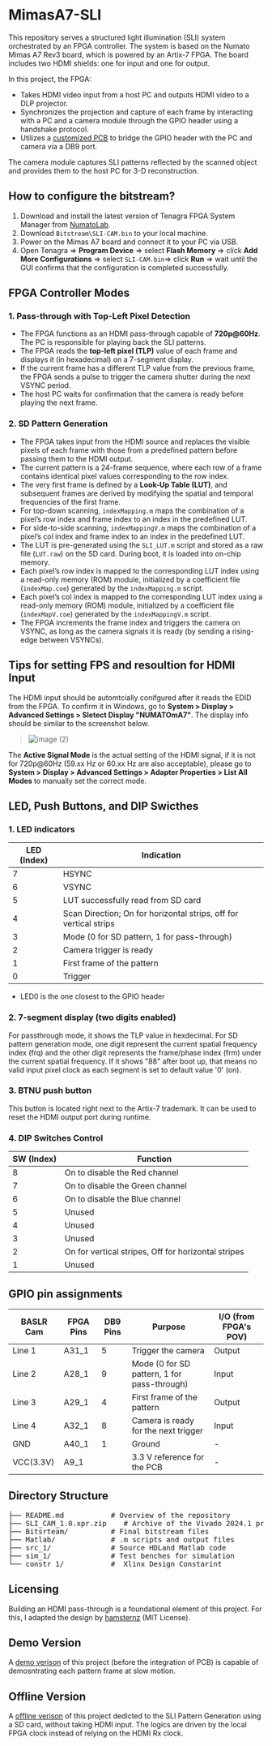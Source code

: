# MimasA7-SLI

This repository serves a structured light illumination (SLI) system orchestrated by an FPGA controller. The system is based on the Numato Mimas A7 Rev3 board, which is powered by an Artix-7 FPGA. The board includes two HDMI shields: one for input and one for output.

In this project, the FPGA:
- Takes HDMI video input from a host PC and outputs HDMI video to a DLP projector.
- Synchronizes the projection and capture of each frame by interacting with a PC and a camera module through the GPIO header using a handshake protocol.
- Utilizes a [customized PCB](https://github.com/ruffner/MojoV3_HDMI_Interface/tree/master/pcb/LauCameraTrigger_MimasA7) to bridge the GPIO header with the PC and camera via a DB9 port.

The camera module captures SLI patterns reflected by the scanned object and provides them to the host PC for 3-D reconstruction.

## How to configure the bitstream?

1. Download and install the latest version of Tenagra FPGA System Manager from [NumatoLab](https://numato.com/product/tenagra-fpga-system-management-software/).
2. Download `Bitstream\SLI-CAM.bin` to your local machine.
3. Power on the Mimas A7 board and connect it to your PC via USB.
4. Open Tenagra =>  **Program Device** => select **Flash Memory** => click **Add More Configurations** => select `SLI-CAM.bin`=> click **Run** => wait until the GUI confirms that the configuration is completed successfully.


## FPGA Controller Modes

### 1. Pass-through with Top-Left Pixel Detection
- The FPGA functions as an HDMI pass-through capable of **720p@60Hz**. The PC is responsible for playing back the SLI patterns.
- The FPGA reads the **top-left pixel (TLP)** value of each frame and displays it (in hexadecimal) on a 7-segment display.
- If the current frame has a different TLP value from the previous frame, the FPGA sends a pulse to trigger the camera shutter during the next VSYNC period.
- The host PC waits for confirmation that the camera is ready before playing the next frame.

### 2. SD Pattern Generation
- The FPGA takes input from the HDMI source and replaces the visible pixels of each frame with those from a predefined pattern before passing them to the HDMI output.
- The current pattern is a 24-frame sequence, where each row of a frame contains identical pixel values corresponding to the row index.
- The very first frame is defined by a **Look-Up Table (LUT)**, and subsequent frames are derived by modifying the spatial and temporal frequencies of the first frame.
- For top-down scanning, `indexMapping.m` maps the combination of a pixel’s row index and frame index to an index in the predefined LUT.
- For side-to-side scanning, `indexMappingV.m` maps the combination of a pixel’s col index and frame index to an index in the predefined LUT.
- The LUT is pre-generated using the `SLI_LUT.m` script and stored as a raw file (`LUT.raw`) on the SD card. During boot, it is loaded into on-chip memory.
- Each pixel’s row index is mapped to the corresponding LUT index using a read-only memory (ROM) module, initialized by a coefficient file (`indexMap.coe`) generated by the `indexMapping.m` script.
- Each pixel’s col index is mapped to the corresponding LUT index using a read-only memory (ROM) module, initialized by a coefficient file (`indexMapV.coe`) generated by the `indexMappingV.m` script.
- The FPGA increments the frame index and triggers the camera on VSYNC, as long as the camera signals it is ready (by sending a rising-edge between VSYNCs).

## Tips for setting FPS and resoultion for HDMI Input
The HDMI input should be automtcially conifgured after it reads the EDID from the FPGA. To confirm it in Windows, go to **System > Display > Advanced Settings > Sletect Display "NUMATOmA7"**. The display info should be similar to the screenshot below.
> ![image (2)](https://github.com/user-attachments/assets/7602d3e7-48bc-4e80-92ad-71f2a9ab148b)

The **Active Signal Mode** is the actual setting of the HDMI signal, if it is not for 720p@60Hz (59.xx Hz or 60.xx Hz are also acceptable), please go to **System > Display > Advanced Settings > Adapter Properties > List All Modes** to manually set the correct mode.


## LED, Push Buttons, and DIP Swicthes
### 1. LED indicators
| LED (Index) | Indication                                                      |
|-------------|------------------------------------------------------------------|
| 7           | HSYNC                                                           |
| 6           | VSYNC                                                           |
| 5           | LUT successfully read from SD card                                       |
| 4           | Scan Direction; On for horizontal strips, off for  vertical strips |
| 3           | Mode (0 for SD pattern, 1 for pass-through)                     |
| 2           | Camera trigger is ready                                                   |
| 1           | First frame of the pattern                                                   |
| 0           | Trigger                                                        |

* LED0 is the one closest to the GPIO header
### 2. 7-segment display (two digits enabled)
For passthrough mode, it shows the TLP value in hexdecimal. For SD pattern generation mode, one digit represent the current spatial frequency index (frq) and the other digit represents the frame/phase index (frm) under the current spatial frequency. If it shows "88" after boot up, that means no valid input pixel clock as each segment is set to default value '0' (on).
### 3. BTNU push button
This button is located right next to the Artix-7 trademark. It can be used to reset the HDMI output port during runtime.
### 4. DIP Switches Control
| SW (Index) | Function                            |
|------------|----------------------------------------|
| 8          | On to disable the Red channel        |
| 7          | On to disable the Green channel      |
| 6          | On to disable the Blue channel       |
| 5          | Unused                               |
| 4          | Unused                               |
| 3          | Unused                               |
| 2          | On for vertical stripes, Off for horizontal stripes |
| 1          | Unused                               |

## GPIO pin assignments
| BASLR Cam  | FPGA Pins | DB9 Pins | Purpose                                         | I/O (from FPGA's POV)             |
|------------|-----------|----------|-------------------------------------------------|-----------------------------------|
| Line 1     | A31_1     | 5        | Trigger the camera                              | Output                            |
| Line 2     | A28_1     | 9        | Mode (0 for SD pattern, 1 for pass-through)     | Input                             |
| Line 3     | A29_1     | 4        | First frame of the pattern                      | Output                            |
| Line 4     | A32_1     | 8        | Camera is ready for the next trigger            | Input                             |
| GND        | A40_1     | 1        | Ground                                          | -                                 |
| VCC(3.3V)  | A9_1      |          | 3.3 V reference for the PCB                     | -                                 |

## Directory Structure
<pre>
├── README.md           # Overview of the repository  
├── SLI_CAM_1.0.xpr.zip    # Archive of the Vivado 2024.1 project  
├── Bitsrteam/          # Final bitstream files  
├── Matlab/             # .m scripts and output files  
├── src_1/              # Source HDLand Matlab code  
├── sim_1/              # Test benches for simulation  
└── constr_1/           #  Xlinx Design Constarint  
</pre>

## Licensing

Building an HDMI pass-through is a foundational element of this project. For this, I adapted the design by [hamsternz](https://github.com/hamsternz/Artix-7-HDMI-processing/tree/master) (MIT License).

## Demo Version

A [demo verison](https://github.com/Qishi-Hu/MimasA7-SLI-Demo/tree/main) of this project (before the integration of PCB) is capable of demosntrating each pattern frame at slow motion.

## Offline Version

A [offline verison](https://github.com/Qishi-Hu/MimasA7-SLI-Offline/tree/main) of this project dedicted to the SLI Pattern Generation using a SD card, without taking HDMI input. The logics are driven by the local FPGA clock instead of relying on the HDMI Rx clock.
